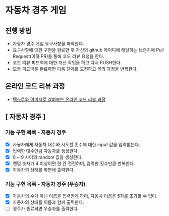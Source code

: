 # 자동차 경주 게임
## 진행 방법
* 자동차 경주 게임 요구사항을 파악한다.
* 요구사항에 대한 구현을 완료한 후 자신의 github 아이디에 해당하는 브랜치에 Pull Request(이하 PR)를 통해 코드 리뷰 요청을 한다.
* 코드 리뷰 피드백에 대한 개선 작업을 하고 다시 PUSH한다.
* 모든 피드백을 완료하면 다음 단계를 도전하고 앞의 과정을 반복한다.

## 온라인 코드 리뷰 과정
* [텍스트와 이미지로 살펴보는 온라인 코드 리뷰 과정](https://github.com/next-step/nextstep-docs/tree/master/codereview)

## [ 자동차 경주 ]
### 기능 구현 목록 - 자동차 경주
- [x] 사용자에게 자동차 대수와 시도할 횟수에 대한 input 값을 입력받는다.
- [x] 입력한 대수만큼 자동차를 생성한다.
- [x] 0 ~ 9 사이의 random 값을 생성한다.
- [x] 랜덤 숫자가 4 이상이면 한 칸 전진하며, 입력한 횟수만큼 반복한다.
- [x] 자동차의 상태를 화면에 출력한다.

### 기능 구현 목록 - 자동차 경주 (우승자)
- [x] 자동차의 수가 아닌 이름을 입력받게 하며, 자동차 이름은 5자를 초과할 수 없다.
- [x] 자동차의 상태를 이름과 함께 출력한다.
- [ ] 경주가 종료되면 우승자를 출력한다.